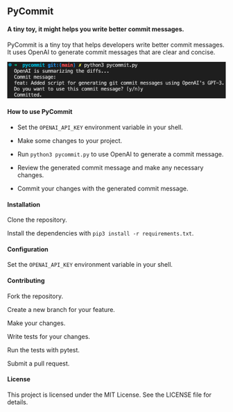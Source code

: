## PyCommit

#### A tiny toy, it might helps you write better commit messages.

PyCommit is a tiny toy that helps developers write better commit messages. It uses OpenAI to generate commit messages that are clear and concise.

![screenshot](./screenshot.png)

#### How to use PyCommit

* Set the `OPENAI_API_KEY` environment variable in your shell.

* Make some changes to your project.

* Run `python3 pycommit.py` to use OpenAI to generate a commit message.

* Review the generated commit message and make any necessary changes.

* Commit your changes with the generated commit message.

#### Installation

Clone the repository.

Install the dependencies with `pip3 install -r requirements.txt`.

#### Configuration

Set the `OPENAI_API_KEY` environment variable in your shell.

#### Contributing

Fork the repository.

Create a new branch for your feature.

Make your changes.

Write tests for your changes.

Run the tests with pytest.

Submit a pull request.

#### License

This project is licensed under the MIT License. See the LICENSE file for details.
